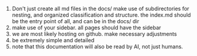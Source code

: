 1. Don't just create all md files in the docs/ make use of subdirectories for nesting, and organized classification and structure. the index.md should be the entry point of all, and can be in the docs/ dir
2. make use of your sidebar. all pages should have the sidebar
3. we are most likely hosting on github. make necessary adjustments
4. be extremely simple and detailed
5. note that this documentation will also be read by AI, not just humans.